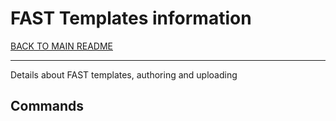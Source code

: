 # FAST Templates information

[BACK TO MAIN README](../README.md)

---

Details about FAST templates, authoring and uploading

## Commands